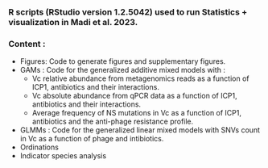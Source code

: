 ### R scripts (RStudio version 1.2.5042) used to run Statistics + visualization in Madi et al. 2023.
### Content :
* Figures: Code to generate figures and supplementary figures.
* GAMs : Code for the generalized additive mixed models with :
   - Vc relative abundance from metagenomics reads as a function of ICP1, antibiotics and their interactions.
   - Vc absolute abundance from qPCR data as a function of ICP1, antibiotics and their interactions.
   - Average frequency of NS mutations in Vc as a function of ICP1, antibiotics and the anti-phage resistance profile.
* GLMMs : Code for the generalized linear mixed models with SNVs count in Vc as a function of phage and intibiotics.
* Ordinations
* Indicator species analysis
